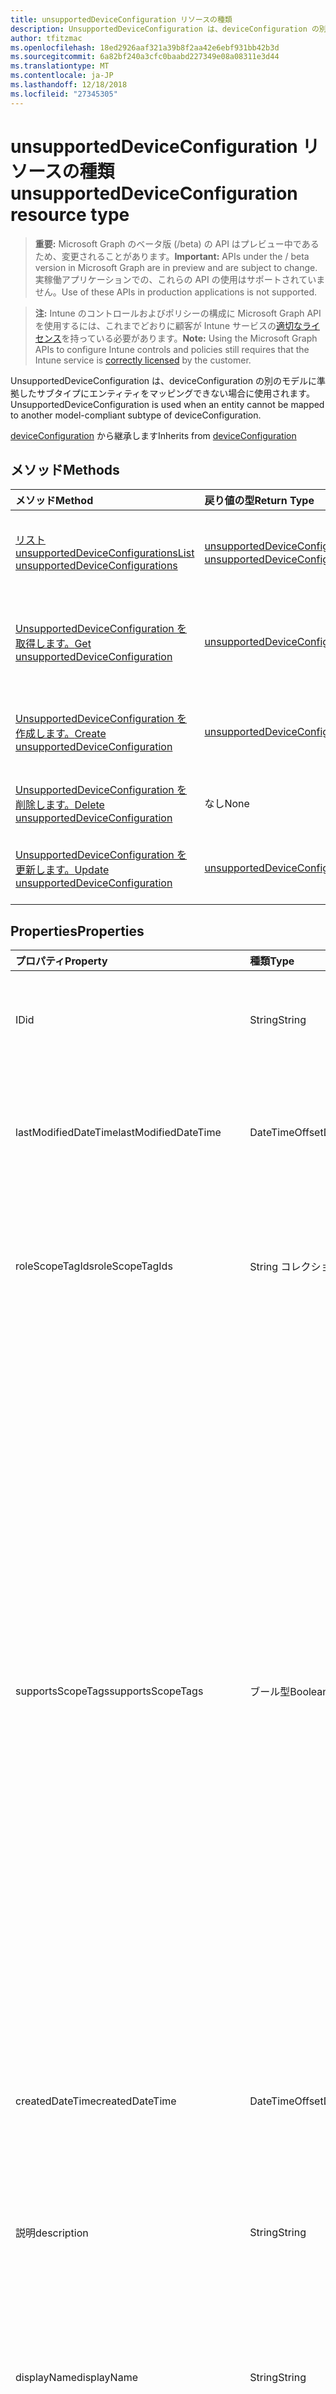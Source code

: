 ```yaml
---
title: unsupportedDeviceConfiguration リソースの種類
description: UnsupportedDeviceConfiguration は、deviceConfiguration の別のモデルに準拠したサブタイプにエンティティをマッピングできない場合に使用されます。
author: tfitzmac
ms.openlocfilehash: 18ed2926aaf321a39b8f2aa42e6ebf931bb42b3d
ms.sourcegitcommit: 6a82bf240a3cfc0baabd227349e08a08311e3d44
ms.translationtype: MT
ms.contentlocale: ja-JP
ms.lasthandoff: 12/18/2018
ms.locfileid: "27345305"
---
```

# <a name="unsupporteddeviceconfiguration-resource-type"></a><span data-ttu-id="1eef7-103">unsupportedDeviceConfiguration リソースの種類</span><span class="sxs-lookup"><span data-stu-id="1eef7-103">unsupportedDeviceConfiguration resource type</span></span>

> <span data-ttu-id="1eef7-104">**重要:** Microsoft Graph のベータ版 (/beta) の API はプレビュー中であるため、変更されることがあります。</span><span class="sxs-lookup"><span data-stu-id="1eef7-104">**Important:** APIs under the / beta version in Microsoft Graph are in preview and are subject to change.</span></span> <span data-ttu-id="1eef7-105">実稼働アプリケーションでの、これらの API の使用はサポートされていません。</span><span class="sxs-lookup"><span data-stu-id="1eef7-105">Use of these APIs in production applications is not supported.</span></span>

> <span data-ttu-id="1eef7-106">**注:** Intune のコントロールおよびポリシーの構成に Microsoft Graph API を使用するには、これまでどおりに顧客が Intune サービスの[適切なライセンス](https://go.microsoft.com/fwlink/?linkid=839381)を持っている必要があります。</span><span class="sxs-lookup"><span data-stu-id="1eef7-106">**Note:** Using the Microsoft Graph APIs to configure Intune controls and policies still requires that the Intune service is [correctly licensed](https://go.microsoft.com/fwlink/?linkid=839381) by the customer.</span></span>

<span data-ttu-id="1eef7-107">UnsupportedDeviceConfiguration は、deviceConfiguration の別のモデルに準拠したサブタイプにエンティティをマッピングできない場合に使用されます。</span><span class="sxs-lookup"><span data-stu-id="1eef7-107">UnsupportedDeviceConfiguration is used when an entity cannot be mapped to another model-compliant subtype of deviceConfiguration.</span></span>

<span data-ttu-id="1eef7-108">[deviceConfiguration](../resources/intune-deviceconfig-deviceconfiguration.md) から継承します</span><span class="sxs-lookup"><span data-stu-id="1eef7-108">Inherits from [deviceConfiguration](../resources/intune-deviceconfig-deviceconfiguration.md)</span></span>

## <a name="methods"></a><span data-ttu-id="1eef7-109">メソッド</span><span class="sxs-lookup"><span data-stu-id="1eef7-109">Methods</span></span>
|<span data-ttu-id="1eef7-110">メソッド</span><span class="sxs-lookup"><span data-stu-id="1eef7-110">Method</span></span>|<span data-ttu-id="1eef7-111">戻り値の型</span><span class="sxs-lookup"><span data-stu-id="1eef7-111">Return Type</span></span>|<span data-ttu-id="1eef7-112">説明</span><span class="sxs-lookup"><span data-stu-id="1eef7-112">Description</span></span>|
|:---|:---|:---|
|[<span data-ttu-id="1eef7-113">リスト unsupportedDeviceConfigurations</span><span class="sxs-lookup"><span data-stu-id="1eef7-113">List unsupportedDeviceConfigurations</span></span>](../api/intune-deviceconfig-unsupporteddeviceconfiguration-list.md)|<span data-ttu-id="1eef7-114">[unsupportedDeviceConfiguration](../resources/intune-deviceconfig-unsupporteddeviceconfiguration.md)コレクション</span><span class="sxs-lookup"><span data-stu-id="1eef7-114">[unsupportedDeviceConfiguration](../resources/intune-deviceconfig-unsupporteddeviceconfiguration.md) collection</span></span>|<span data-ttu-id="1eef7-115">[UnsupportedDeviceConfiguration](../resources/intune-deviceconfig-unsupporteddeviceconfiguration.md)オブジェクトのプロパティと関係を一覧表示します。</span><span class="sxs-lookup"><span data-stu-id="1eef7-115">List properties and relationships of the [unsupportedDeviceConfiguration](../resources/intune-deviceconfig-unsupporteddeviceconfiguration.md) objects.</span></span>|
|[<span data-ttu-id="1eef7-116">UnsupportedDeviceConfiguration を取得します。</span><span class="sxs-lookup"><span data-stu-id="1eef7-116">Get unsupportedDeviceConfiguration</span></span>](../api/intune-deviceconfig-unsupporteddeviceconfiguration-get.md)|[<span data-ttu-id="1eef7-117">unsupportedDeviceConfiguration</span><span class="sxs-lookup"><span data-stu-id="1eef7-117">unsupportedDeviceConfiguration</span></span>](../resources/intune-deviceconfig-unsupporteddeviceconfiguration.md)|<span data-ttu-id="1eef7-118">[UnsupportedDeviceConfiguration](../resources/intune-deviceconfig-unsupporteddeviceconfiguration.md)オブジェクトのプロパティと関係を参照してください。</span><span class="sxs-lookup"><span data-stu-id="1eef7-118">Read properties and relationships of the [unsupportedDeviceConfiguration](../resources/intune-deviceconfig-unsupporteddeviceconfiguration.md) object.</span></span>|
|[<span data-ttu-id="1eef7-119">UnsupportedDeviceConfiguration を作成します。</span><span class="sxs-lookup"><span data-stu-id="1eef7-119">Create unsupportedDeviceConfiguration</span></span>](../api/intune-deviceconfig-unsupporteddeviceconfiguration-create.md)|[<span data-ttu-id="1eef7-120">unsupportedDeviceConfiguration</span><span class="sxs-lookup"><span data-stu-id="1eef7-120">unsupportedDeviceConfiguration</span></span>](../resources/intune-deviceconfig-unsupporteddeviceconfiguration.md)|<span data-ttu-id="1eef7-121">新しい[unsupportedDeviceConfiguration](../resources/intune-deviceconfig-unsupporteddeviceconfiguration.md)オブジェクトを作成します。</span><span class="sxs-lookup"><span data-stu-id="1eef7-121">Create a new [unsupportedDeviceConfiguration](../resources/intune-deviceconfig-unsupporteddeviceconfiguration.md) object.</span></span>|
|[<span data-ttu-id="1eef7-122">UnsupportedDeviceConfiguration を削除します。</span><span class="sxs-lookup"><span data-stu-id="1eef7-122">Delete unsupportedDeviceConfiguration</span></span>](../api/intune-deviceconfig-unsupporteddeviceconfiguration-delete.md)|<span data-ttu-id="1eef7-123">なし</span><span class="sxs-lookup"><span data-stu-id="1eef7-123">None</span></span>|<span data-ttu-id="1eef7-124">の[unsupportedDeviceConfiguration](../resources/intune-deviceconfig-unsupporteddeviceconfiguration.md)を削除します。</span><span class="sxs-lookup"><span data-stu-id="1eef7-124">Deletes a [unsupportedDeviceConfiguration](../resources/intune-deviceconfig-unsupporteddeviceconfiguration.md).</span></span>|
|[<span data-ttu-id="1eef7-125">UnsupportedDeviceConfiguration を更新します。</span><span class="sxs-lookup"><span data-stu-id="1eef7-125">Update unsupportedDeviceConfiguration</span></span>](../api/intune-deviceconfig-unsupporteddeviceconfiguration-update.md)|[<span data-ttu-id="1eef7-126">unsupportedDeviceConfiguration</span><span class="sxs-lookup"><span data-stu-id="1eef7-126">unsupportedDeviceConfiguration</span></span>](../resources/intune-deviceconfig-unsupporteddeviceconfiguration.md)|<span data-ttu-id="1eef7-127">[UnsupportedDeviceConfiguration](../resources/intune-deviceconfig-unsupporteddeviceconfiguration.md)オブジェクトのプロパティを更新します。</span><span class="sxs-lookup"><span data-stu-id="1eef7-127">Update the properties of a [unsupportedDeviceConfiguration](../resources/intune-deviceconfig-unsupporteddeviceconfiguration.md) object.</span></span>|

## <a name="properties"></a><span data-ttu-id="1eef7-128">Properties</span><span class="sxs-lookup"><span data-stu-id="1eef7-128">Properties</span></span>
|<span data-ttu-id="1eef7-129">プロパティ</span><span class="sxs-lookup"><span data-stu-id="1eef7-129">Property</span></span>|<span data-ttu-id="1eef7-130">種類</span><span class="sxs-lookup"><span data-stu-id="1eef7-130">Type</span></span>|<span data-ttu-id="1eef7-131">説明</span><span class="sxs-lookup"><span data-stu-id="1eef7-131">Description</span></span>|
|:---|:---|:---|
|<span data-ttu-id="1eef7-132">ID</span><span class="sxs-lookup"><span data-stu-id="1eef7-132">id</span></span>|<span data-ttu-id="1eef7-133">String</span><span class="sxs-lookup"><span data-stu-id="1eef7-133">String</span></span>|<span data-ttu-id="1eef7-134">エンティティのキー。</span><span class="sxs-lookup"><span data-stu-id="1eef7-134">Key of the entity.</span></span> <span data-ttu-id="1eef7-135">[deviceConfiguration](../resources/intune-deviceconfig-deviceconfiguration.md) から継承します</span><span class="sxs-lookup"><span data-stu-id="1eef7-135">Inherited from [deviceConfiguration](../resources/intune-deviceconfig-deviceconfiguration.md)</span></span>|
|<span data-ttu-id="1eef7-136">lastModifiedDateTime</span><span class="sxs-lookup"><span data-stu-id="1eef7-136">lastModifiedDateTime</span></span>|<span data-ttu-id="1eef7-137">DateTimeOffset</span><span class="sxs-lookup"><span data-stu-id="1eef7-137">DateTimeOffset</span></span>|<span data-ttu-id="1eef7-138">オブジェクトが最後に変更された DateTime。</span><span class="sxs-lookup"><span data-stu-id="1eef7-138">DateTime the object was last modified.</span></span> <span data-ttu-id="1eef7-139">[deviceConfiguration](../resources/intune-deviceconfig-deviceconfiguration.md) から継承します</span><span class="sxs-lookup"><span data-stu-id="1eef7-139">Inherited from [deviceConfiguration](../resources/intune-deviceconfig-deviceconfiguration.md)</span></span>|
|<span data-ttu-id="1eef7-140">roleScopeTagIds</span><span class="sxs-lookup"><span data-stu-id="1eef7-140">roleScopeTagIds</span></span>|<span data-ttu-id="1eef7-141">String コレクション</span><span class="sxs-lookup"><span data-stu-id="1eef7-141">String collection</span></span>|<span data-ttu-id="1eef7-142">このエンティティ インスタンスのスコープのタグのリストです。</span><span class="sxs-lookup"><span data-stu-id="1eef7-142">List of Scope Tags for this Entity instance.</span></span> <span data-ttu-id="1eef7-143">[deviceConfiguration](../resources/intune-deviceconfig-deviceconfiguration.md) から継承します</span><span class="sxs-lookup"><span data-stu-id="1eef7-143">Inherited from [deviceConfiguration](../resources/intune-deviceconfig-deviceconfiguration.md)</span></span>|
|<span data-ttu-id="1eef7-144">supportsScopeTags</span><span class="sxs-lookup"><span data-stu-id="1eef7-144">supportsScopeTags</span></span>|<span data-ttu-id="1eef7-145">ブール型</span><span class="sxs-lookup"><span data-stu-id="1eef7-145">Boolean</span></span>|<span data-ttu-id="1eef7-146">デバイスの構成を基になるスコープのタグの割り当てをサポートしているかどうかを示します。</span><span class="sxs-lookup"><span data-stu-id="1eef7-146">Indicates whether or not the underlying Device Configuration supports the assignment of scope tags.</span></span> <span data-ttu-id="1eef7-147">この値が false であり、エンティティをスコープ指定されたユーザーには表示されませんがある場合、ScopeTags プロパティに割り当てることは許可されていません。</span><span class="sxs-lookup"><span data-stu-id="1eef7-147">Assigning to the ScopeTags property is not allowed when this value is false and entities will not be visible to scoped users.</span></span> <span data-ttu-id="1eef7-148">これは、Silverlight で作成されたレガシ ポリシーに対して発生し、削除して、Azure ポータル内のポリシーを再作成することで解決できます。</span><span class="sxs-lookup"><span data-stu-id="1eef7-148">This occurs for Legacy policies created in Silverlight and can be resolved by deleting and recreating the policy in the Azure Portal.</span></span> <span data-ttu-id="1eef7-149">このプロパティは読み取りのみ可能です。</span><span class="sxs-lookup"><span data-stu-id="1eef7-149">This property is read-only.</span></span> <span data-ttu-id="1eef7-150">[deviceConfiguration](../resources/intune-deviceconfig-deviceconfiguration.md) から継承します</span><span class="sxs-lookup"><span data-stu-id="1eef7-150">Inherited from [deviceConfiguration](../resources/intune-deviceconfig-deviceconfiguration.md)</span></span>|
|<span data-ttu-id="1eef7-151">createdDateTime</span><span class="sxs-lookup"><span data-stu-id="1eef7-151">createdDateTime</span></span>|<span data-ttu-id="1eef7-152">DateTimeOffset</span><span class="sxs-lookup"><span data-stu-id="1eef7-152">DateTimeOffset</span></span>|<span data-ttu-id="1eef7-153">オブジェクトが作成された DateTime。</span><span class="sxs-lookup"><span data-stu-id="1eef7-153">DateTime the object was created.</span></span> <span data-ttu-id="1eef7-154">[deviceConfiguration](../resources/intune-deviceconfig-deviceconfiguration.md) から継承します</span><span class="sxs-lookup"><span data-stu-id="1eef7-154">Inherited from [deviceConfiguration](../resources/intune-deviceconfig-deviceconfiguration.md)</span></span>|
|<span data-ttu-id="1eef7-155">説明</span><span class="sxs-lookup"><span data-stu-id="1eef7-155">description</span></span>|<span data-ttu-id="1eef7-156">String</span><span class="sxs-lookup"><span data-stu-id="1eef7-156">String</span></span>|<span data-ttu-id="1eef7-157">デバイス構成について管理者が提供した説明。</span><span class="sxs-lookup"><span data-stu-id="1eef7-157">Admin provided description of the Device Configuration.</span></span> <span data-ttu-id="1eef7-158">[deviceConfiguration](../resources/intune-deviceconfig-deviceconfiguration.md) から継承します</span><span class="sxs-lookup"><span data-stu-id="1eef7-158">Inherited from [deviceConfiguration](../resources/intune-deviceconfig-deviceconfiguration.md)</span></span>|
|<span data-ttu-id="1eef7-159">displayName</span><span class="sxs-lookup"><span data-stu-id="1eef7-159">displayName</span></span>|<span data-ttu-id="1eef7-160">String</span><span class="sxs-lookup"><span data-stu-id="1eef7-160">String</span></span>|<span data-ttu-id="1eef7-161">デバイス構成について管理者が指定した名前。</span><span class="sxs-lookup"><span data-stu-id="1eef7-161">Admin provided name of the device configuration.</span></span> <span data-ttu-id="1eef7-162">[deviceConfiguration](../resources/intune-deviceconfig-deviceconfiguration.md) から継承します</span><span class="sxs-lookup"><span data-stu-id="1eef7-162">Inherited from [deviceConfiguration](../resources/intune-deviceconfig-deviceconfiguration.md)</span></span>|
|<span data-ttu-id="1eef7-163">version</span><span class="sxs-lookup"><span data-stu-id="1eef7-163">version</span></span>|<span data-ttu-id="1eef7-164">Int32</span><span class="sxs-lookup"><span data-stu-id="1eef7-164">Int32</span></span>|<span data-ttu-id="1eef7-165">デバイス構成のバージョン。</span><span class="sxs-lookup"><span data-stu-id="1eef7-165">Version of the device configuration.</span></span> <span data-ttu-id="1eef7-166">[deviceConfiguration](../resources/intune-deviceconfig-deviceconfiguration.md) から継承します</span><span class="sxs-lookup"><span data-stu-id="1eef7-166">Inherited from [deviceConfiguration](../resources/intune-deviceconfig-deviceconfiguration.md)</span></span>|
|<span data-ttu-id="1eef7-167">originalEntityTypeName</span><span class="sxs-lookup"><span data-stu-id="1eef7-167">originalEntityTypeName</span></span>|<span data-ttu-id="1eef7-168">String</span><span class="sxs-lookup"><span data-stu-id="1eef7-168">String</span></span>|<span data-ttu-id="1eef7-169">それ以外の場合返されるエンティティの型。</span><span class="sxs-lookup"><span data-stu-id="1eef7-169">The type of entity that would be returned otherwise.</span></span>|
|<span data-ttu-id="1eef7-170">詳細説明</span><span class="sxs-lookup"><span data-stu-id="1eef7-170">details</span></span>|<span data-ttu-id="1eef7-171">[unsupportedDeviceConfigurationDetail](../resources/intune-deviceconfig-unsupporteddeviceconfigurationdetail.md)コレクション</span><span class="sxs-lookup"><span data-stu-id="1eef7-171">[unsupportedDeviceConfigurationDetail](../resources/intune-deviceconfig-unsupporteddeviceconfigurationdetail.md) collection</span></span>|<span data-ttu-id="1eef7-172">詳細は、エンティティがサポートされている理由を説明します。</span><span class="sxs-lookup"><span data-stu-id="1eef7-172">Details describing why the entity is unsupported.</span></span> <span data-ttu-id="1eef7-173">このコレクションには、最大で 1000 個の要素を含めることができます。</span><span class="sxs-lookup"><span data-stu-id="1eef7-173">This collection can contain a maximum of 1000 elements.</span></span>|

## <a name="relationships"></a><span data-ttu-id="1eef7-174">リレーションシップ</span><span class="sxs-lookup"><span data-stu-id="1eef7-174">Relationships</span></span>
|<span data-ttu-id="1eef7-175">リレーションシップ</span><span class="sxs-lookup"><span data-stu-id="1eef7-175">Relationship</span></span>|<span data-ttu-id="1eef7-176">型</span><span class="sxs-lookup"><span data-stu-id="1eef7-176">Type</span></span>|<span data-ttu-id="1eef7-177">説明</span><span class="sxs-lookup"><span data-stu-id="1eef7-177">Description</span></span>|
|:---|:---|:---|
|<span data-ttu-id="1eef7-178">groupAssignments</span><span class="sxs-lookup"><span data-stu-id="1eef7-178">groupAssignments</span></span>|<span data-ttu-id="1eef7-179">[deviceConfigurationGroupAssignment](../resources/intune-deviceconfig-deviceconfigurationgroupassignment.md)コレクション</span><span class="sxs-lookup"><span data-stu-id="1eef7-179">[deviceConfigurationGroupAssignment](../resources/intune-deviceconfig-deviceconfigurationgroupassignment.md) collection</span></span>|<span data-ttu-id="1eef7-180">デバイスの構成プロファイルのグループ割り当てのリストです。</span><span class="sxs-lookup"><span data-stu-id="1eef7-180">The list of group assignments for the device configuration profile.</span></span> <span data-ttu-id="1eef7-181">[deviceConfiguration](../resources/intune-deviceconfig-deviceconfiguration.md) から継承します</span><span class="sxs-lookup"><span data-stu-id="1eef7-181">Inherited from [deviceConfiguration](../resources/intune-deviceconfig-deviceconfiguration.md)</span></span>|
|<span data-ttu-id="1eef7-182">assignments</span><span class="sxs-lookup"><span data-stu-id="1eef7-182">assignments</span></span>|<span data-ttu-id="1eef7-183">[deviceConfigurationAssignment](../resources/intune-deviceconfig-deviceconfigurationassignment.md) コレクション</span><span class="sxs-lookup"><span data-stu-id="1eef7-183">[deviceConfigurationAssignment](../resources/intune-deviceconfig-deviceconfigurationassignment.md) collection</span></span>|<span data-ttu-id="1eef7-184">デバイスの構成プロファイルの割り当てのリスト。</span><span class="sxs-lookup"><span data-stu-id="1eef7-184">The list of assignments for the device configuration profile.</span></span> <span data-ttu-id="1eef7-185">[deviceConfiguration](../resources/intune-deviceconfig-deviceconfiguration.md) から継承します</span><span class="sxs-lookup"><span data-stu-id="1eef7-185">Inherited from [deviceConfiguration](../resources/intune-deviceconfig-deviceconfiguration.md)</span></span>|
|<span data-ttu-id="1eef7-186">deviceStatuses</span><span class="sxs-lookup"><span data-stu-id="1eef7-186">deviceStatuses</span></span>|<span data-ttu-id="1eef7-187">[deviceConfigurationDeviceStatus](../resources/intune-deviceconfig-deviceconfigurationdevicestatus.md) コレクション</span><span class="sxs-lookup"><span data-stu-id="1eef7-187">[deviceConfigurationDeviceStatus](../resources/intune-deviceconfig-deviceconfigurationdevicestatus.md) collection</span></span>|<span data-ttu-id="1eef7-188">デバイスごとのデバイス構成のインストール状況。</span><span class="sxs-lookup"><span data-stu-id="1eef7-188">Device configuration installation status by device.</span></span> <span data-ttu-id="1eef7-189">[deviceConfiguration](../resources/intune-deviceconfig-deviceconfiguration.md) から継承します</span><span class="sxs-lookup"><span data-stu-id="1eef7-189">Inherited from [deviceConfiguration](../resources/intune-deviceconfig-deviceconfiguration.md)</span></span>|
|<span data-ttu-id="1eef7-190">userStatuses</span><span class="sxs-lookup"><span data-stu-id="1eef7-190">userStatuses</span></span>|<span data-ttu-id="1eef7-191">[deviceConfigurationUserStatus](../resources/intune-deviceconfig-deviceconfigurationuserstatus.md) コレクション</span><span class="sxs-lookup"><span data-stu-id="1eef7-191">[deviceConfigurationUserStatus](../resources/intune-deviceconfig-deviceconfigurationuserstatus.md) collection</span></span>|<span data-ttu-id="1eef7-192">ユーザーごとのデバイス構成のインストール状態です。</span><span class="sxs-lookup"><span data-stu-id="1eef7-192">Device configuration installation status by user.</span></span> <span data-ttu-id="1eef7-193">[deviceConfiguration](../resources/intune-deviceconfig-deviceconfiguration.md) から継承します</span><span class="sxs-lookup"><span data-stu-id="1eef7-193">Inherited from [deviceConfiguration](../resources/intune-deviceconfig-deviceconfiguration.md)</span></span>|
|<span data-ttu-id="1eef7-194">deviceStatusOverview</span><span class="sxs-lookup"><span data-stu-id="1eef7-194">deviceStatusOverview</span></span>|[<span data-ttu-id="1eef7-195">deviceConfigurationDeviceOverview</span><span class="sxs-lookup"><span data-stu-id="1eef7-195">deviceConfigurationDeviceOverview</span></span>](../resources/intune-deviceconfig-deviceconfigurationdeviceoverview.md)|<span data-ttu-id="1eef7-196">デバイス構成のデバイス状態の概要 ([deviceConfiguration](../resources/intune-deviceconfig-deviceconfiguration.md) から継承)</span><span class="sxs-lookup"><span data-stu-id="1eef7-196">Device Configuration devices status overview Inherited from [deviceConfiguration](../resources/intune-deviceconfig-deviceconfiguration.md)</span></span>|
|<span data-ttu-id="1eef7-197">userStatusOverview</span><span class="sxs-lookup"><span data-stu-id="1eef7-197">userStatusOverview</span></span>|[<span data-ttu-id="1eef7-198">deviceConfigurationUserOverview</span><span class="sxs-lookup"><span data-stu-id="1eef7-198">deviceConfigurationUserOverview</span></span>](../resources/intune-deviceconfig-deviceconfigurationuseroverview.md)|<span data-ttu-id="1eef7-199">デバイス構成のユーザー状態の概要 ([deviceConfiguration](../resources/intune-deviceconfig-deviceconfiguration.md) から継承)</span><span class="sxs-lookup"><span data-stu-id="1eef7-199">Device Configuration users status overview Inherited from [deviceConfiguration](../resources/intune-deviceconfig-deviceconfiguration.md)</span></span>|
|<span data-ttu-id="1eef7-200">deviceSettingStateSummaries</span><span class="sxs-lookup"><span data-stu-id="1eef7-200">deviceSettingStateSummaries</span></span>|<span data-ttu-id="1eef7-201">[settingStateDeviceSummary](../resources/intune-deviceconfig-settingstatedevicesummary.md) コレクション</span><span class="sxs-lookup"><span data-stu-id="1eef7-201">[settingStateDeviceSummary](../resources/intune-deviceconfig-settingstatedevicesummary.md) collection</span></span>|<span data-ttu-id="1eef7-202">デバイス構成設定状態のデバイスの要約 ([deviceConfiguration](../resources/intune-deviceconfig-deviceconfiguration.md) から継承)</span><span class="sxs-lookup"><span data-stu-id="1eef7-202">Device Configuration Setting State Device Summary Inherited from [deviceConfiguration](../resources/intune-deviceconfig-deviceconfiguration.md)</span></span>|

## <a name="json-representation"></a><span data-ttu-id="1eef7-203">JSON 表記</span><span class="sxs-lookup"><span data-stu-id="1eef7-203">JSON Representation</span></span>
<span data-ttu-id="1eef7-204">以下は、リソースの JSON 表記です。</span><span class="sxs-lookup"><span data-stu-id="1eef7-204">Here is a JSON representation of the resource.</span></span>
<!-- {
  "blockType": "resource",
  "keyProperty": "id",
  "@odata.type": "microsoft.graph.unsupportedDeviceConfiguration"
}
-->
``` json
{
  "@odata.type": "#microsoft.graph.unsupportedDeviceConfiguration",
  "id": "String (identifier)",
  "lastModifiedDateTime": "String (timestamp)",
  "roleScopeTagIds": [
    "String"
  ],
  "supportsScopeTags": true,
  "createdDateTime": "String (timestamp)",
  "description": "String",
  "displayName": "String",
  "version": 1024,
  "originalEntityTypeName": "String",
  "details": [
    {
      "@odata.type": "microsoft.graph.unsupportedDeviceConfigurationDetail",
      "message": "String",
      "propertyName": "String"
    }
  ]
}
```





